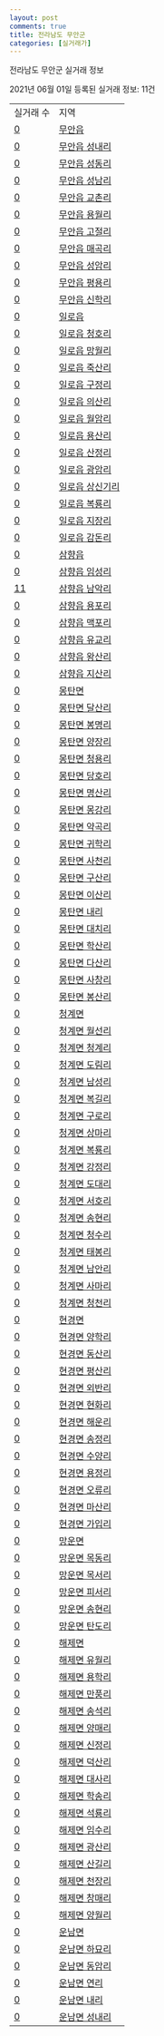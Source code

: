 ```yaml
---
layout: post
comments: true
title: 전라남도 무안군
categories: [실거래가]
---
```


전라남도 무안군 실거래 정보

2021년 06월 01일 등록된 실거래 정보: 11건


<table>
  <tr>
    <td>실거래 수</td>
    <td>지역</td>
  </tr>

  
  <tr>
    <td><a href="4684025000.html">0</a></td>
    <td><a href="4684025000.html">무안읍</a></td>
  </tr>
    

  <tr>
    <td><a href="4684025021.html">0</a></td>
    <td><a href="4684025021.html">무안읍 성내리</a></td>
  </tr>
    

  <tr>
    <td><a href="4684025022.html">0</a></td>
    <td><a href="4684025022.html">무안읍 성동리</a></td>
  </tr>
    

  <tr>
    <td><a href="4684025023.html">0</a></td>
    <td><a href="4684025023.html">무안읍 성남리</a></td>
  </tr>
    

  <tr>
    <td><a href="4684025024.html">0</a></td>
    <td><a href="4684025024.html">무안읍 교촌리</a></td>
  </tr>
    

  <tr>
    <td><a href="4684025025.html">0</a></td>
    <td><a href="4684025025.html">무안읍 용월리</a></td>
  </tr>
    

  <tr>
    <td><a href="4684025026.html">0</a></td>
    <td><a href="4684025026.html">무안읍 고절리</a></td>
  </tr>
    

  <tr>
    <td><a href="4684025027.html">0</a></td>
    <td><a href="4684025027.html">무안읍 매곡리</a></td>
  </tr>
    

  <tr>
    <td><a href="4684025028.html">0</a></td>
    <td><a href="4684025028.html">무안읍 성암리</a></td>
  </tr>
    

  <tr>
    <td><a href="4684025029.html">0</a></td>
    <td><a href="4684025029.html">무안읍 평용리</a></td>
  </tr>
    

  <tr>
    <td><a href="4684025030.html">0</a></td>
    <td><a href="4684025030.html">무안읍 신학리</a></td>
  </tr>
    

  <tr>
    <td><a href="4684025300.html">0</a></td>
    <td><a href="4684025300.html">일로읍</a></td>
  </tr>
    

  <tr>
    <td><a href="4684025321.html">0</a></td>
    <td><a href="4684025321.html">일로읍 청호리</a></td>
  </tr>
    

  <tr>
    <td><a href="4684025322.html">0</a></td>
    <td><a href="4684025322.html">일로읍 망월리</a></td>
  </tr>
    

  <tr>
    <td><a href="4684025323.html">0</a></td>
    <td><a href="4684025323.html">일로읍 죽산리</a></td>
  </tr>
    

  <tr>
    <td><a href="4684025324.html">0</a></td>
    <td><a href="4684025324.html">일로읍 구정리</a></td>
  </tr>
    

  <tr>
    <td><a href="4684025325.html">0</a></td>
    <td><a href="4684025325.html">일로읍 의산리</a></td>
  </tr>
    

  <tr>
    <td><a href="4684025326.html">0</a></td>
    <td><a href="4684025326.html">일로읍 월암리</a></td>
  </tr>
    

  <tr>
    <td><a href="4684025327.html">0</a></td>
    <td><a href="4684025327.html">일로읍 용산리</a></td>
  </tr>
    

  <tr>
    <td><a href="4684025328.html">0</a></td>
    <td><a href="4684025328.html">일로읍 산정리</a></td>
  </tr>
    

  <tr>
    <td><a href="4684025329.html">0</a></td>
    <td><a href="4684025329.html">일로읍 광암리</a></td>
  </tr>
    

  <tr>
    <td><a href="4684025330.html">0</a></td>
    <td><a href="4684025330.html">일로읍 상신기리</a></td>
  </tr>
    

  <tr>
    <td><a href="4684025331.html">0</a></td>
    <td><a href="4684025331.html">일로읍 복룡리</a></td>
  </tr>
    

  <tr>
    <td><a href="4684025332.html">0</a></td>
    <td><a href="4684025332.html">일로읍 지장리</a></td>
  </tr>
    

  <tr>
    <td><a href="4684025333.html">0</a></td>
    <td><a href="4684025333.html">일로읍 감돈리</a></td>
  </tr>
    

  <tr>
    <td><a href="4684025600.html">0</a></td>
    <td><a href="4684025600.html">삼향읍</a></td>
  </tr>
    

  <tr>
    <td><a href="4684025621.html">0</a></td>
    <td><a href="4684025621.html">삼향읍 임성리</a></td>
  </tr>
    

  <tr>
    <td><a href="4684025622.html">11</a></td>
    <td><a href="4684025622.html">삼향읍 남악리</a></td>
  </tr>
    

  <tr>
    <td><a href="4684025623.html">0</a></td>
    <td><a href="4684025623.html">삼향읍 용포리</a></td>
  </tr>
    

  <tr>
    <td><a href="4684025624.html">0</a></td>
    <td><a href="4684025624.html">삼향읍 맥포리</a></td>
  </tr>
    

  <tr>
    <td><a href="4684025625.html">0</a></td>
    <td><a href="4684025625.html">삼향읍 유교리</a></td>
  </tr>
    

  <tr>
    <td><a href="4684025626.html">0</a></td>
    <td><a href="4684025626.html">삼향읍 왕산리</a></td>
  </tr>
    

  <tr>
    <td><a href="4684025627.html">0</a></td>
    <td><a href="4684025627.html">삼향읍 지산리</a></td>
  </tr>
    

  <tr>
    <td><a href="4684032000.html">0</a></td>
    <td><a href="4684032000.html">몽탄면</a></td>
  </tr>
    

  <tr>
    <td><a href="4684032021.html">0</a></td>
    <td><a href="4684032021.html">몽탄면 달산리</a></td>
  </tr>
    

  <tr>
    <td><a href="4684032022.html">0</a></td>
    <td><a href="4684032022.html">몽탄면 봉명리</a></td>
  </tr>
    

  <tr>
    <td><a href="4684032023.html">0</a></td>
    <td><a href="4684032023.html">몽탄면 양장리</a></td>
  </tr>
    

  <tr>
    <td><a href="4684032024.html">0</a></td>
    <td><a href="4684032024.html">몽탄면 청용리</a></td>
  </tr>
    

  <tr>
    <td><a href="4684032025.html">0</a></td>
    <td><a href="4684032025.html">몽탄면 당호리</a></td>
  </tr>
    

  <tr>
    <td><a href="4684032026.html">0</a></td>
    <td><a href="4684032026.html">몽탄면 명산리</a></td>
  </tr>
    

  <tr>
    <td><a href="4684032027.html">0</a></td>
    <td><a href="4684032027.html">몽탄면 몽강리</a></td>
  </tr>
    

  <tr>
    <td><a href="4684032028.html">0</a></td>
    <td><a href="4684032028.html">몽탄면 약곡리</a></td>
  </tr>
    

  <tr>
    <td><a href="4684032029.html">0</a></td>
    <td><a href="4684032029.html">몽탄면 귀학리</a></td>
  </tr>
    

  <tr>
    <td><a href="4684032030.html">0</a></td>
    <td><a href="4684032030.html">몽탄면 사천리</a></td>
  </tr>
    

  <tr>
    <td><a href="4684032031.html">0</a></td>
    <td><a href="4684032031.html">몽탄면 구산리</a></td>
  </tr>
    

  <tr>
    <td><a href="4684032032.html">0</a></td>
    <td><a href="4684032032.html">몽탄면 이산리</a></td>
  </tr>
    

  <tr>
    <td><a href="4684032033.html">0</a></td>
    <td><a href="4684032033.html">몽탄면 내리</a></td>
  </tr>
    

  <tr>
    <td><a href="4684032034.html">0</a></td>
    <td><a href="4684032034.html">몽탄면 대치리</a></td>
  </tr>
    

  <tr>
    <td><a href="4684032035.html">0</a></td>
    <td><a href="4684032035.html">몽탄면 학산리</a></td>
  </tr>
    

  <tr>
    <td><a href="4684032036.html">0</a></td>
    <td><a href="4684032036.html">몽탄면 다산리</a></td>
  </tr>
    

  <tr>
    <td><a href="4684032037.html">0</a></td>
    <td><a href="4684032037.html">몽탄면 사창리</a></td>
  </tr>
    

  <tr>
    <td><a href="4684032038.html">0</a></td>
    <td><a href="4684032038.html">몽탄면 봉산리</a></td>
  </tr>
    

  <tr>
    <td><a href="4684033000.html">0</a></td>
    <td><a href="4684033000.html">청계면</a></td>
  </tr>
    

  <tr>
    <td><a href="4684033021.html">0</a></td>
    <td><a href="4684033021.html">청계면 월선리</a></td>
  </tr>
    

  <tr>
    <td><a href="4684033022.html">0</a></td>
    <td><a href="4684033022.html">청계면 청계리</a></td>
  </tr>
    

  <tr>
    <td><a href="4684033023.html">0</a></td>
    <td><a href="4684033023.html">청계면 도림리</a></td>
  </tr>
    

  <tr>
    <td><a href="4684033024.html">0</a></td>
    <td><a href="4684033024.html">청계면 남성리</a></td>
  </tr>
    

  <tr>
    <td><a href="4684033025.html">0</a></td>
    <td><a href="4684033025.html">청계면 복길리</a></td>
  </tr>
    

  <tr>
    <td><a href="4684033026.html">0</a></td>
    <td><a href="4684033026.html">청계면 구로리</a></td>
  </tr>
    

  <tr>
    <td><a href="4684033027.html">0</a></td>
    <td><a href="4684033027.html">청계면 상마리</a></td>
  </tr>
    

  <tr>
    <td><a href="4684033028.html">0</a></td>
    <td><a href="4684033028.html">청계면 복룡리</a></td>
  </tr>
    

  <tr>
    <td><a href="4684033029.html">0</a></td>
    <td><a href="4684033029.html">청계면 강정리</a></td>
  </tr>
    

  <tr>
    <td><a href="4684033030.html">0</a></td>
    <td><a href="4684033030.html">청계면 도대리</a></td>
  </tr>
    

  <tr>
    <td><a href="4684033031.html">0</a></td>
    <td><a href="4684033031.html">청계면 서호리</a></td>
  </tr>
    

  <tr>
    <td><a href="4684033032.html">0</a></td>
    <td><a href="4684033032.html">청계면 송현리</a></td>
  </tr>
    

  <tr>
    <td><a href="4684033033.html">0</a></td>
    <td><a href="4684033033.html">청계면 청수리</a></td>
  </tr>
    

  <tr>
    <td><a href="4684033034.html">0</a></td>
    <td><a href="4684033034.html">청계면 태봉리</a></td>
  </tr>
    

  <tr>
    <td><a href="4684033035.html">0</a></td>
    <td><a href="4684033035.html">청계면 남안리</a></td>
  </tr>
    

  <tr>
    <td><a href="4684033036.html">0</a></td>
    <td><a href="4684033036.html">청계면 사마리</a></td>
  </tr>
    

  <tr>
    <td><a href="4684033037.html">0</a></td>
    <td><a href="4684033037.html">청계면 청천리</a></td>
  </tr>
    

  <tr>
    <td><a href="4684034000.html">0</a></td>
    <td><a href="4684034000.html">현경면</a></td>
  </tr>
    

  <tr>
    <td><a href="4684034021.html">0</a></td>
    <td><a href="4684034021.html">현경면 양학리</a></td>
  </tr>
    

  <tr>
    <td><a href="4684034022.html">0</a></td>
    <td><a href="4684034022.html">현경면 동산리</a></td>
  </tr>
    

  <tr>
    <td><a href="4684034023.html">0</a></td>
    <td><a href="4684034023.html">현경면 평산리</a></td>
  </tr>
    

  <tr>
    <td><a href="4684034024.html">0</a></td>
    <td><a href="4684034024.html">현경면 외반리</a></td>
  </tr>
    

  <tr>
    <td><a href="4684034025.html">0</a></td>
    <td><a href="4684034025.html">현경면 현화리</a></td>
  </tr>
    

  <tr>
    <td><a href="4684034026.html">0</a></td>
    <td><a href="4684034026.html">현경면 해운리</a></td>
  </tr>
    

  <tr>
    <td><a href="4684034027.html">0</a></td>
    <td><a href="4684034027.html">현경면 송정리</a></td>
  </tr>
    

  <tr>
    <td><a href="4684034028.html">0</a></td>
    <td><a href="4684034028.html">현경면 수양리</a></td>
  </tr>
    

  <tr>
    <td><a href="4684034029.html">0</a></td>
    <td><a href="4684034029.html">현경면 용정리</a></td>
  </tr>
    

  <tr>
    <td><a href="4684034030.html">0</a></td>
    <td><a href="4684034030.html">현경면 오류리</a></td>
  </tr>
    

  <tr>
    <td><a href="4684034031.html">0</a></td>
    <td><a href="4684034031.html">현경면 마산리</a></td>
  </tr>
    

  <tr>
    <td><a href="4684034032.html">0</a></td>
    <td><a href="4684034032.html">현경면 가입리</a></td>
  </tr>
    

  <tr>
    <td><a href="4684035000.html">0</a></td>
    <td><a href="4684035000.html">망운면</a></td>
  </tr>
    

  <tr>
    <td><a href="4684035021.html">0</a></td>
    <td><a href="4684035021.html">망운면 목동리</a></td>
  </tr>
    

  <tr>
    <td><a href="4684035022.html">0</a></td>
    <td><a href="4684035022.html">망운면 목서리</a></td>
  </tr>
    

  <tr>
    <td><a href="4684035023.html">0</a></td>
    <td><a href="4684035023.html">망운면 피서리</a></td>
  </tr>
    

  <tr>
    <td><a href="4684035024.html">0</a></td>
    <td><a href="4684035024.html">망운면 송현리</a></td>
  </tr>
    

  <tr>
    <td><a href="4684035025.html">0</a></td>
    <td><a href="4684035025.html">망운면 탄도리</a></td>
  </tr>
    

  <tr>
    <td><a href="4684036000.html">0</a></td>
    <td><a href="4684036000.html">해제면</a></td>
  </tr>
    

  <tr>
    <td><a href="4684036021.html">0</a></td>
    <td><a href="4684036021.html">해제면 유월리</a></td>
  </tr>
    

  <tr>
    <td><a href="4684036022.html">0</a></td>
    <td><a href="4684036022.html">해제면 용학리</a></td>
  </tr>
    

  <tr>
    <td><a href="4684036023.html">0</a></td>
    <td><a href="4684036023.html">해제면 만풍리</a></td>
  </tr>
    

  <tr>
    <td><a href="4684036024.html">0</a></td>
    <td><a href="4684036024.html">해제면 송석리</a></td>
  </tr>
    

  <tr>
    <td><a href="4684036025.html">0</a></td>
    <td><a href="4684036025.html">해제면 양매리</a></td>
  </tr>
    

  <tr>
    <td><a href="4684036026.html">0</a></td>
    <td><a href="4684036026.html">해제면 신정리</a></td>
  </tr>
    

  <tr>
    <td><a href="4684036027.html">0</a></td>
    <td><a href="4684036027.html">해제면 덕산리</a></td>
  </tr>
    

  <tr>
    <td><a href="4684036028.html">0</a></td>
    <td><a href="4684036028.html">해제면 대사리</a></td>
  </tr>
    

  <tr>
    <td><a href="4684036029.html">0</a></td>
    <td><a href="4684036029.html">해제면 학송리</a></td>
  </tr>
    

  <tr>
    <td><a href="4684036030.html">0</a></td>
    <td><a href="4684036030.html">해제면 석룡리</a></td>
  </tr>
    

  <tr>
    <td><a href="4684036031.html">0</a></td>
    <td><a href="4684036031.html">해제면 임수리</a></td>
  </tr>
    

  <tr>
    <td><a href="4684036032.html">0</a></td>
    <td><a href="4684036032.html">해제면 광산리</a></td>
  </tr>
    

  <tr>
    <td><a href="4684036033.html">0</a></td>
    <td><a href="4684036033.html">해제면 산길리</a></td>
  </tr>
    

  <tr>
    <td><a href="4684036034.html">0</a></td>
    <td><a href="4684036034.html">해제면 천장리</a></td>
  </tr>
    

  <tr>
    <td><a href="4684036035.html">0</a></td>
    <td><a href="4684036035.html">해제면 창매리</a></td>
  </tr>
    

  <tr>
    <td><a href="4684036036.html">0</a></td>
    <td><a href="4684036036.html">해제면 양월리</a></td>
  </tr>
    

  <tr>
    <td><a href="4684037000.html">0</a></td>
    <td><a href="4684037000.html">운남면</a></td>
  </tr>
    

  <tr>
    <td><a href="4684037021.html">0</a></td>
    <td><a href="4684037021.html">운남면 하묘리</a></td>
  </tr>
    

  <tr>
    <td><a href="4684037022.html">0</a></td>
    <td><a href="4684037022.html">운남면 동암리</a></td>
  </tr>
    

  <tr>
    <td><a href="4684037023.html">0</a></td>
    <td><a href="4684037023.html">운남면 연리</a></td>
  </tr>
    

  <tr>
    <td><a href="4684037024.html">0</a></td>
    <td><a href="4684037024.html">운남면 내리</a></td>
  </tr>
    

  <tr>
    <td><a href="4684037025.html">0</a></td>
    <td><a href="4684037025.html">운남면 성내리</a></td>
  </tr>
    


</table>
    